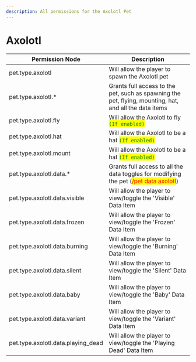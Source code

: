 ```yaml
---
description: All permissions for the Axolotl Pet
---
```



# Axolotl
| Permission Node | Description |
| - | - |
| pet.type.axolotl | Will allow the player to spawn the Axolotl pet |
| pet.type.axolotl.* | Grants full access to the pet, such as spawning the pet, flying, mounting, hat, and all the data items |
| pet.type.axolotl.fly | Will allow the Axolotl to fly <mark style="color:green;">`(If enabled)`</mark> |
| pet.type.axolotl.hat | Will allow the Axolotl to be a hat <mark style="color:green;">`(If enabled)`</mark> |
| pet.type.axolotl.mount | Will allow the Axolotl to be a hat <mark style="color:green;">`(If enabled)`</mark> |
| pet.type.axolotl.data.* | Grants full access to all the data toggles for modifying the pet (<mark style="color:red;">/pet data axolotl</mark>) |
| pet.type.axolotl.data.visible | Will allow the player to view/toggle the 'Visible' Data Item |
| pet.type.axolotl.data.frozen | Will allow the player to view/toggle the 'Frozen' Data Item |
| pet.type.axolotl.data.burning | Will allow the player to view/toggle the 'Burning' Data Item |
| pet.type.axolotl.data.silent | Will allow the player to view/toggle the 'Silent' Data Item |
| pet.type.axolotl.data.baby | Will allow the player to view/toggle the 'Baby' Data Item |
| pet.type.axolotl.data.variant | Will allow the player to view/toggle the 'Variant' Data Item |
| pet.type.axolotl.data.playing_dead | Will allow the player to view/toggle the 'Playing Dead' Data Item |

